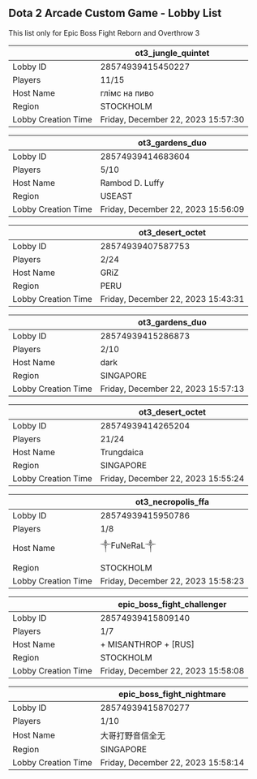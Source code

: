 ## Dota 2 Arcade Custom Game - Lobby List

This list only for Epic Boss Fight Reborn and Overthrow 3

|  | ot3_jungle_quintet |
| ------ | ------ |
| Lobby ID | 28574939415450227 |
| Players | 11/15 |
| Host Name | глімс на пиво |
| Region | STOCKHOLM |
| Lobby Creation Time | Friday, December 22, 2023 15:57:30 |


|  | ot3_gardens_duo |
| ------ | ------ |
| Lobby ID | 28574939414683604 |
| Players | 5/10 |
| Host Name | Rambod D. Luffy |
| Region | USEAST |
| Lobby Creation Time | Friday, December 22, 2023 15:56:09 |


|  | ot3_desert_octet |
| ------ | ------ |
| Lobby ID | 28574939407587753 |
| Players | 2/24 |
| Host Name | GRiZ |
| Region | PERU |
| Lobby Creation Time | Friday, December 22, 2023 15:43:31 |


|  | ot3_gardens_duo |
| ------ | ------ |
| Lobby ID | 28574939415286873 |
| Players | 2/10 |
| Host Name | dark |
| Region | SINGAPORE |
| Lobby Creation Time | Friday, December 22, 2023 15:57:13 |


|  | ot3_desert_octet |
| ------ | ------ |
| Lobby ID | 28574939414265204 |
| Players | 21/24 |
| Host Name | Trungdaica |
| Region | SINGAPORE |
| Lobby Creation Time | Friday, December 22, 2023 15:55:24 |


|  | ot3_necropolis_ffa |
| ------ | ------ |
| Lobby ID | 28574939415950786 |
| Players | 1/8 |
| Host Name | ༒FuNeRaL༒ |
| Region | STOCKHOLM |
| Lobby Creation Time | Friday, December 22, 2023 15:58:23 |


|  | epic_boss_fight_challenger |
| ------ | ------ |
| Lobby ID | 28574939415809140 |
| Players | 1/7 |
| Host Name | + MISANTHROP + [RUS] |
| Region | STOCKHOLM |
| Lobby Creation Time | Friday, December 22, 2023 15:58:08 |


|  | epic_boss_fight_nightmare |
| ------ | ------ |
| Lobby ID | 28574939415870277 |
| Players | 1/10 |
| Host Name | 大哥打野音信全无 |
| Region | SINGAPORE |
| Lobby Creation Time | Friday, December 22, 2023 15:58:14 |


